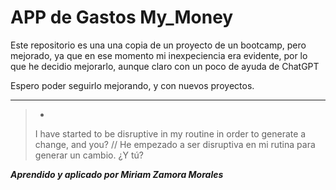 # APP de Gastos My_Money

Este repositorio es una una copia de un proyecto de un bootcamp, pero mejorado, ya que en ese momento mi inexpeciencia era evidente, por lo que he decidio mejorarlo, aunque claro con un poco de ayuda de ChatGPT

Espero poder seguirlo mejorando, y con nuevos proyectos.

------------------------------------------------------------------------------------------------------------

> -
> I have started to be disruptive in my routine in order to generate a change, and you? // He empezado a ser disruptiva en mi rutina para generar un cambio. ¿Y tú?


***Aprendido y aplicado por Miriam Zamora Morales***